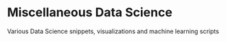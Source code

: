 # Miscellaneous Data Science

Various Data Science snippets, visualizations and machine learning scripts 
